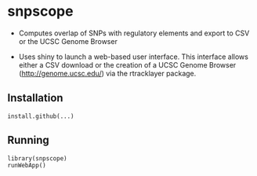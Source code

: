 snpscope
========

* Computes overlap of SNPs with regulatory elements and export to CSV or the UCSC Genome Browser

* Uses shiny to launch a web-based user interface. This interface allows either a CSV download or the creation of a UCSC Genome Browser (http://genome.ucsc.edu/) via the rtracklayer package.

## Installation
	install.github(...)

## Running
	library(snpscope)
	runWebApp()